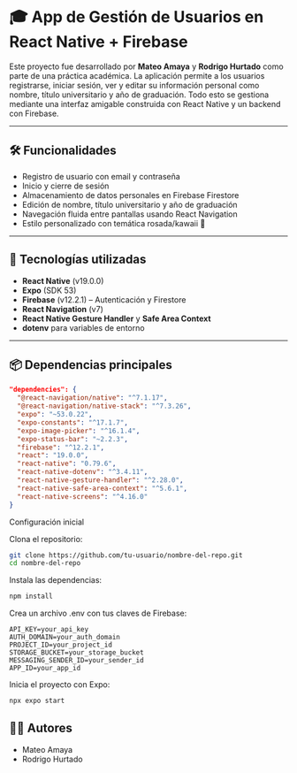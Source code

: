 # 🎓 App de Gestión de Usuarios en React Native + Firebase

Este proyecto fue desarrollado por **Mateo Amaya** y **Rodrigo Hurtado** como parte de una práctica académica. La aplicación permite a los usuarios registrarse, iniciar sesión, ver y editar su información personal como nombre, título universitario y año de graduación. Todo esto se gestiona mediante una interfaz amigable construida con React Native y un backend con Firebase.

---

## 🛠️ Funcionalidades

- Registro de usuario con email y contraseña
- Inicio y cierre de sesión
- Almacenamiento de datos personales en Firebase Firestore
- Edición de nombre, título universitario y año de graduación
- Navegación fluida entre pantallas usando React Navigation
- Estilo personalizado con temática rosada/kawaii 🌸

---

## 🚀 Tecnologías utilizadas

- **React Native** (v19.0.0)
- **Expo** (SDK 53)
- **Firebase** (v12.2.1) – Autenticación y Firestore
- **React Navigation** (v7)
- **React Native Gesture Handler** y **Safe Area Context**
- **dotenv** para variables de entorno

---

## 📦 Dependencias principales

```json
"dependencies": {
  "@react-navigation/native": "^7.1.17",
  "@react-navigation/native-stack": "^7.3.26",
  "expo": "~53.0.22",
  "expo-constants": "^17.1.7",
  "expo-image-picker": "^16.1.4",
  "expo-status-bar": "~2.2.3",
  "firebase": "^12.2.1",
  "react": "19.0.0",
  "react-native": "0.79.6",
  "react-native-dotenv": "^3.4.11",
  "react-native-gesture-handler": "^2.28.0",
  "react-native-safe-area-context": "^5.6.1",
  "react-native-screens": "^4.16.0"
}
```

Configuración inicial

Clona el repositorio:

```bash
git clone https://github.com/tu-usuario/nombre-del-repo.git
cd nombre-del-repo
```
Instala las dependencias:
```bash
npm install
```

Crea un archivo .env con tus claves de Firebase:
```env
API_KEY=your_api_key
AUTH_DOMAIN=your_auth_domain
PROJECT_ID=your_project_id
STORAGE_BUCKET=your_storage_bucket
MESSAGING_SENDER_ID=your_sender_id
APP_ID=your_app_id
```

Inicia el proyecto con Expo:
```bash
npx expo start
```

## 🧑‍💻 Autores
  - Mateo Amaya
  - Rodrigo Hurtado
